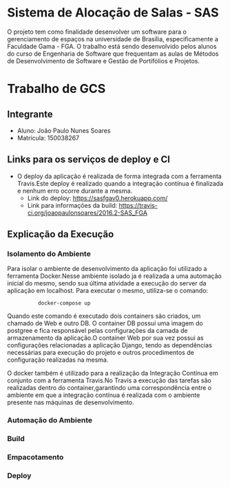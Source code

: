 # Sistema de Alocação de Salas - SAS
O projeto tem como finalidade desenvolver um software para o gerenciamento de espaços na universidade de Brasília, especificamente a Faculdade Gama - FGA. O trabalho está sendo desenvolvido pelos alunos do curso de Engenharia de Software que frequentam as aulas de Métodos de Desenvolvimento de Software e Gestão de Portifólios e Projetos.


# Trabalho de GCS

## Integrante
- Aluno: João Paulo Nunes Soares
- Matrícula: 150038267

## Links para os serviços de deploy e CI
 - O deploy da aplicação é realizada de forma integrada com a ferramenta Travis.Este deploy é realizado quando a integração contínua é finalizada e nenhum erro ocorre durante a mesma.
   - Link do deploy: https://sasfgav0.herokuapp.com/
   - Link para informações da build: https://travis-ci.org/joaopaulonsoares/2016.2-SAS_FGA
   
## Explicação da Execução

### Isolamento do Ambiente

Para isolar o ambiente de desenvolvimento da aplicação foi utilizado a ferramenta Docker.Nesse ambiente isolado ja é realizada a uma automação inicial do mesmo, sendo sua última atividade a execução do server da aplicação em localhost. Para executar o mesmo, utiliza-se o comando:

              docker-compose up
              
Quando este comando é executado dois containers são criados, um chamado de Web e outro DB. O container DB possui uma imagem do postgree e fica responsável pelas configurações da camada de armazenamento da aplicação.O container Web por sua vez possui as configurações relacionadas a aplicação Django, tendo as dependências necessárias para execução do projeto e outros procedimentos de configuração realizadas na mesma.

O docker também é utilizado para a realização da Integração Contínua em conjunto com a ferramenta Travis.No Travis a execução das tarefas são realizadas dentro do container,garantindo uma correspondência entre o ambiente em que a integração contínua é realizada com o ambiente presente nas máquinas de desenvolvimento.

### Automação do Ambiente

### Build

### Empacotamento

### Deploy

